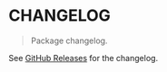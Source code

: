 # CHANGELOG

> Package changelog.

See [GitHub Releases](https://github.com/stdlib-js/assert-is-boolean/releases) for the changelog.